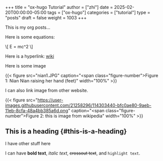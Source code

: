 +++
title = "ox-hugo Tutorial"
author = ["zhi"]
date = 2025-02-20T00:00:00-05:00
tags = ["ox-hugo"]
categories = ["tutorial"]
type = "posts"
draft = false
weight = 1003
+++

This is my org posts...

Here is some equations:

\\[ E = mc^2 \\]

Here is a hyperlink:
[wiki](https://www.wikipedia.org/)

Here is some image

{{< figure src="nian1.JPG" caption="<span class=\"figure-number\">Figure 1: </span>Nian Nian raising her hand (feet)" width="100%" >}}

I can also link image from other website.

{{< figure src="https://user-images.githubusercontent.com/21258296/114303440-bfc0ae80-9aeb-11eb-8cfa-48a4bb385a6d.png" caption="<span class=\"figure-number\">Figure 2: </span>this is image from wikipedia" width="100%" >}}


## This is a heading {#this-is-a-heading}

I have other stuff here

I can have **bold text**, _italic text_, ~~crossout text~~, and `highlight text`.
